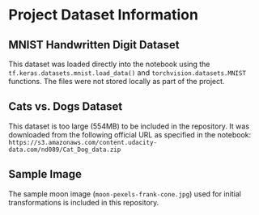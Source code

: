 # Project Dataset Information

## MNIST Handwritten Digit Dataset
This dataset was loaded directly into the notebook using the `tf.keras.datasets.mnist.load_data()` and `torchvision.datasets.MNIST` functions. The files were not stored locally as part of the project.

## Cats vs. Dogs Dataset
This dataset is too large (554MB) to be included in the repository. It was downloaded from the following official URL as specified in the notebook:
`https://s3.amazonaws.com/content.udacity-data.com/nd089/Cat_Dog_data.zip`

## Sample Image
The sample moon image (`moon-pexels-frank-cone.jpg`) used for initial transformations is included in this repository.

